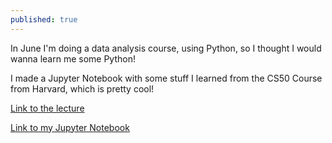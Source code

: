 ```yaml
---
published: true
---
```

In June I'm doing a data analysis course, using Python, so I thought I would wanna learn me some Python!

I made a Jupyter Notebook with some stuff I learned from the CS50 Course from Harvard, which is pretty cool! 

[Link to the lecture](https://www.youtube.com/watch?v=dgt6IfEXgDk)

[Link to my Jupyter Notebook](http://nbviewer.jupyter.org/github/thomasnilsson/ML-Intro-CS50/blob/master/CS50%20Intro%20to%20ML%20%28SciKit%29.ipynb)


